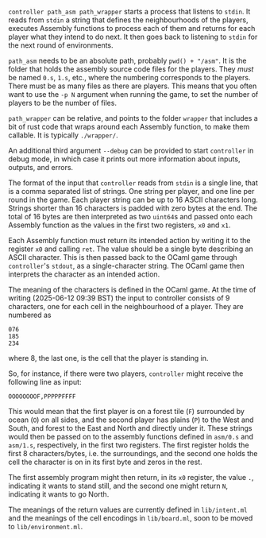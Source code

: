 `controller path_asm path_wrapper` starts a process that listens to `stdin`. It reads from `stdin` a string that defines the neighbourhoods of the players, executes Assembly functions to process each of them and returns for each player what they intend to do next. It then goes back to listening to `stdin` for the next round of environments.

`path_asm` needs to be an absolute path, probably `pwd() + "/asm"`. It is the folder that holds the assembly source code files for the players. They *must* be named `0.s`, `1.s`, etc., where the numbering corresponds to the players. There must be as many files as there are players. This means that you often want to use the `-p N` argument when running the game, to set the number of players to be the number of files.

`path_wrapper` can be relative, and points to the folder `wrapper` that includes a bit of rust code that wraps around each Assembly function, to make them callable. It is typically `./wrapper/`.

An additional third argument `--debug` can be provided to start `controller` in debug mode, in which case it prints out more information about inputs, outputs, and errors.

The format of the input that `controller` reads from `stdin` is a single line, that is a comma separated list of strings. One string per player, and one line per round in the game. Each player string can be up to 16 ASCII characters long. Strings shorter than 16 characters is padded with zero bytes at the end. The total of 16 bytes are then interpreted as two `uint64`s and passed onto each Assembly function as the values in the first two registers, `x0` and `x1`.

Each Assembly function must return its intended action by writing it to the register `x0` and calling `ret`. The value should be a single byte describing an ASCII character. This is then passed back to the OCaml game through `controller`'s `stdout`, as a single-character string. The OCaml game then interprets the character as an intended action.

The meaning of the characters is defined in the OCaml game. At the time of writing (2025-06-12 09:39 BST) the input to controller consists of 9 characters, one for each cell in the neighbourhood of a player. They are numbered as
```
076
185
234
```
where 8, the last one, is the cell that the player is standing in.

So, for instance, if there were two players, `controller` might receive the following line as input:
```
OOOOOOOOF,PPPPPFFFF
```
This would mean that the first player is on a forest tile (`F`) surrounded by ocean (`O`) on all sides, and the second player has plains (`P`) to the West and South, and forest to the East and North and directly under it. These strings would then be passed on to the assembly functions defined in `asm/0.s` and `asm/1.s`, respectively, in the first two registers. The first register holds the first 8 characters/bytes, i.e. the surroundings, and the second one holds the cell the character is on in its first byte and zeros in the rest.

The first assembly program might then return, in its `x0` register, the value `.`, indicating it wants to stand still, and the second one might return `N`, indicating it wants to go North.

The meanings of the return values are currently defined in `lib/intent.ml` and the meanings of the cell encodings in `lib/board.ml`, soon to be moved to `lib/environment.ml`.
